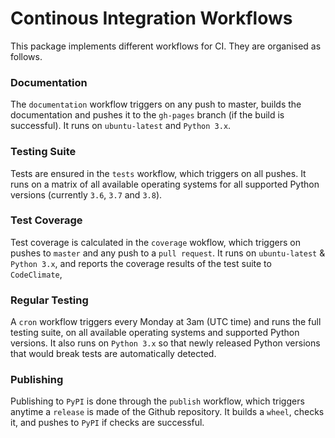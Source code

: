 # Continous Integration Workflows

This package implements different workflows for CI.
They are organised as follows.

### Documentation

The `documentation` workflow triggers on any push to master, builds the documentation and pushes it to the `gh-pages` branch (if the build is successful).
It runs on `ubuntu-latest` and `Python 3.x`.

### Testing Suite

Tests are ensured in the `tests` workflow, which triggers on all pushes.
It runs on a matrix of all available operating systems for all supported Python versions (currently `3.6`, `3.7` and `3.8`).

### Test Coverage

Test coverage is calculated in the `coverage` wokflow, which triggers on pushes to `master` and any push to a `pull request`.
It runs on `ubuntu-latest` & `Python 3.x`, and reports the coverage results of the test suite to `CodeClimate`,


### Regular Testing

A `cron` workflow triggers every Monday at 3am (UTC time) and runs the full testing suite, on all available operating systems and supported Python versions.
It also runs on `Python 3.x` so that newly released Python versions that would break tests are automatically detected.

### Publishing

Publishing to `PyPI` is done through the `publish` workflow, which triggers anytime a `release` is made of the Github repository.
It builds a `wheel`, checks it, and pushes to `PyPI` if checks are successful.
